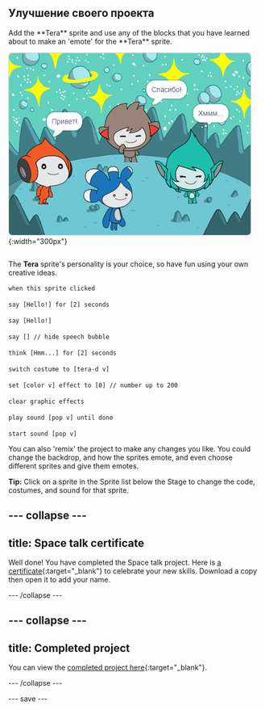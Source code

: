 ## Улучшение своего проекта

<div style="display: flex; flex-wrap: wrap">
<div style="flex-basis: 200px; flex-grow: 1; margin-right: 15px;">
Add the **Tera** sprite and use any of the blocks that you have learned about to make an 'emote' for the **Tera** sprite.
</div>
<div>

![The Tera sprite on the Stage.](images/tera-step.png){:width="300px"}

</div>
</div>

The **Tera** sprite's personality is your choice, so have fun using your own creative ideas.

```blocks3
when this sprite clicked

say [Hello!] for [2] seconds

say [Hello!]

say [] // hide speech bubble

think [Hmm...] for [2] seconds

switch costume to [tera-d v]

set [color v] effect to [0] // number up to 200

clear graphic effects

play sound [pop v] until done

start sound [pop v]
```

You can also 'remix' the project to make any changes you like. You could change the backdrop, and how the sprites emote, and even choose different sprites and give them emotes.

**Tip:** Click on a sprite in the Sprite list below the Stage to change the code, costumes, and sound for that sprite.

--- collapse ---
---
title: Space talk certificate
---

Well done! You have completed the Space talk project. Here is [a certificate](https://drive.google.com/file/d/18xx4uNIyRSty_2ujHkGDzGwTgfSGC1AF/view?usp=sharing){:target="_blank"} to celebrate your new skills. Download a copy then open it to add your name.

--- /collapse ---

--- collapse ---
---
title: Completed project
---

You can view the [completed project here](https://scratch.mit.edu/projects/485673032/){:target="_blank"}.

--- /collapse ---

--- save ---
